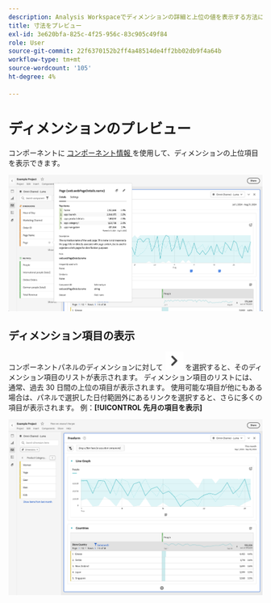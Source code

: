 ```yaml
---
description: Analysis Workspaceでディメンションの詳細と上位の値を表示する方法について説明します。
title: 寸法をプレビュー
exl-id: 3e620bfa-825c-4f25-956c-83c905c49f84
role: User
source-git-commit: 22f6370152b2ff4a48514de4ff2bb02db9f4a64b
workflow-type: tm+mt
source-wordcount: '105'
ht-degree: 4%

---
```


# ディメンションのプレビュー

コンポーネントに [ コンポーネント情報 ](/help/components/use-components-in-workspace.md#component-info) を使用して、ディメンションの上位項目を表示できます。

![ コンポーネント情報 ](../assets/component-info.png)

<!--
Now, by default, we show dynamic values instead of static ones, with the option to turn them into static values. Other things to note:

* As your data updates, the dynamic dimension columns will update to show the current 5/15 dimension items.
* A dynamic dimension column that is copied or moved will become static.
* When hovering a static dimension column you will see a lock icon, indicating that the dimension is static.

![Dimension column popup highlighting the lock icon.](assets/dimension_static.png)

-->


## ディメンション項目の表示

コンポーネントパネルのディメンションに対して ![ChevronRight](/help/assets/icons/ChevronRight.svg) を選択すると、そのディメンション項目のリストが表示されます。 ディメンション項目のリストには、通常、過去 30 日間の上位の項目が表示されます。 使用可能な項目が他にもある場合は、パネルで選択した日付範囲外にあるリンクを選択すると、さらに多くの項目が表示されます。 例：**[!UICONTROL 先月の項目を表示]**

![ ディメンション項目を表示 ](assets/dimension-items.png)

